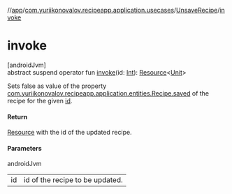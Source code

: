 //[app](../../../index.md)/[com.yuriikonovalov.recipeapp.application.usecases](../index.md)/[UnsaveRecipe](index.md)/[invoke](invoke.md)

# invoke

[androidJvm]\
abstract suspend operator fun [invoke](invoke.md)(id: [Int](https://kotlinlang.org/api/latest/jvm/stdlib/kotlin/-int/index.html)): [Resource](../../com.yuriikonovalov.recipeapp.resource/-resource/index.md)&lt;[Unit](https://kotlinlang.org/api/latest/jvm/stdlib/kotlin/-unit/index.html)&gt;

Sets false as value of the property [com.yuriikonovalov.recipeapp.application.entities.Recipe.saved](../../com.yuriikonovalov.recipeapp.application.entities/-recipe/saved.md) of the recipe for the given [id](invoke.md).

#### Return

[Resource](../../com.yuriikonovalov.recipeapp.resource/-resource/index.md) with the id of the updated recipe.

#### Parameters

androidJvm

| | |
|---|---|
| id | id of the recipe to be updated. |
